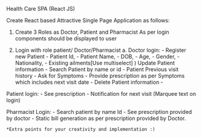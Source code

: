 Health Care SPA (React JS)

Create React based Attractive Single Page Application as follows:

1. Create 3 Roles as Doctor, Patient and Pharmacist
   As per login components should be displayed to user

2. Login with role patient/ Doctor/Pharmacist
   a. Doctor login: -
   Register new Patient - Patient Id, - Patient Name, - DOB, - Age, - Gender, - Nationality, - Existing ailments[Use multiselect] )
   Update Patient information -
   Search Patient by name or id -
   Patient Previous visit history -
   Ask for Symptoms -
   Provide prescription as per Symptoms which includes next visit date -
   Delete Patient information -

Patient login: - See prescription - Notification for next visit (Marquee text on login)

Pharmacist Login: - Search patient by name Id - See prescription provided by doctor - Static bill generation as per prescription provided by Doctor.

    *Extra points for your creativity and implementation :)
